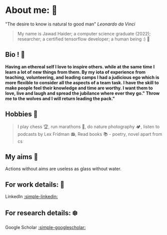 # About me: :bear:
"The desire to know is natural to good man" _Leonardo da Vinci_  
> My name is Jawad Haider; a computer science graduate (2022); researcher; a certified tensorflow developer; a human being :) :scorpion:
## Bio ! :dolphin:
**Having an ethereal self I love to inspire others. while at the same time I learn a lot of new things from them. By my iota of experience from teaching, volunteering, and leading camps I had a judicious ego which is more flexible to consider all the aspects of a team task. 
I have the skill to make people feel their knowledge and time are worthy. I want them to love, live and laugh and spread the jubilance where ever they go." Throw me to the wolves and I will return leading the pack."**
## Hobbies :frog:
> I play chess  :trophy:, run marathons  :horse:, do nature photography  :camping:, listen to podcasts by Lex Fridman  :radio:, Read books  :books: - poetry, novel apart from cs 

## My aims :penguin:
Actions without aims are useless as glass without water.

## For work details: :ram:
LinkedIn [:simple-linkedin:](https://www.linkedin.com/in/jawad-haider-uca/)

## For research details: :snowflake:
Google Scholar [:simple-googlescholar:](https://scholar.google.com/citations?user=WyGOK_gAAAAJ&hl=en)

